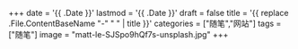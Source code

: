 +++
date = '{{ .Date }}'
lastmod = '{{ .Date }}'
draft = false
title = '{{ replace .File.ContentBaseName "-" " " | title }}'
categories = ["随笔","网站"]
tags = ["随笔"]
image = "matt-le-SJSpo9hQf7s-unsplash.jpg"
+++
